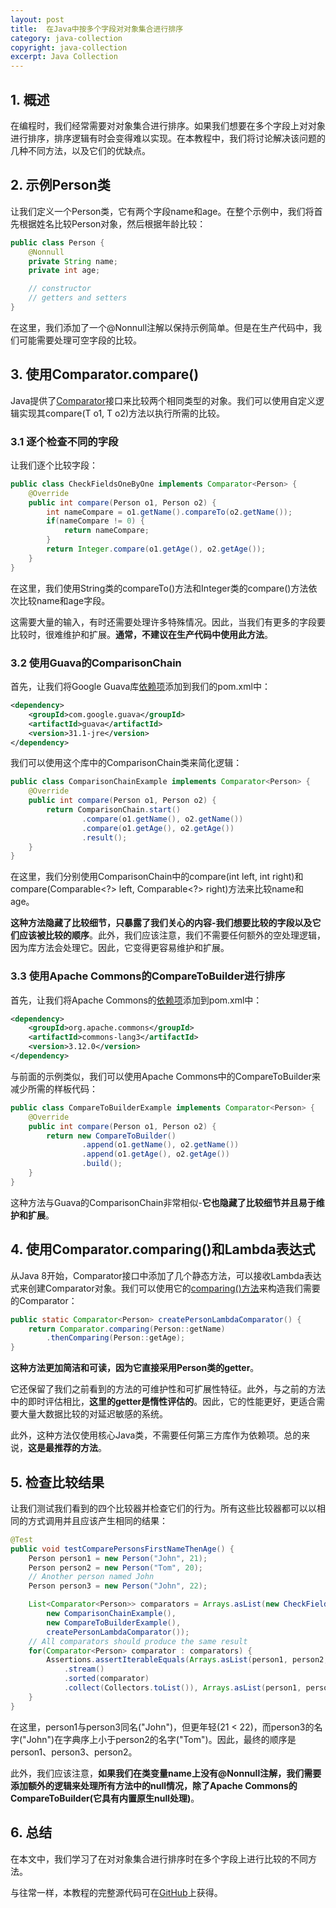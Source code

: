 ```yaml
---
layout: post
title:  在Java中按多个字段对对象集合进行排序
category: java-collection
copyright: java-collection
excerpt: Java Collection
---
```


## 1. 概述

在编程时，我们经常需要对对象集合进行排序。如果我们想要在多个字段上对对象进行排序，排序逻辑有时会变得难以实现。在本教程中，我们将讨论解决该问题的几种不同方法，以及它们的优缺点。

## 2. 示例Person类

让我们定义一个Person类，它有两个字段name和age。在整个示例中，我们将首先根据姓名比较Person对象，然后根据年龄比较：

```java
public class Person {
    @Nonnull
    private String name;
    private int age;

    // constructor
    // getters and setters
}
```

在这里，我们添加了一个@Nonnull注解以保持示例简单。但是在生产代码中，我们可能需要处理可空字段的比较。

## 3. 使用Comparator.compare()

Java提供了[Comparator](https://www.baeldung.com/java-comparator-comparable)接口来比较两个相同类型的对象。我们可以使用自定义逻辑实现其compare(T o1, T o2)方法以执行所需的比较。

### 3.1 逐个检查不同的字段

让我们逐个比较字段：

```java
public class CheckFieldsOneByOne implements Comparator<Person> {
    @Override
    public int compare(Person o1, Person o2) {
        int nameCompare = o1.getName().compareTo(o2.getName());
        if(nameCompare != 0) {
            return nameCompare;
        }
        return Integer.compare(o1.getAge(), o2.getAge());
    }
}
```

在这里，我们使用String类的compareTo()方法和Integer类的compare()方法依次比较name和age字段。

这需要大量的输入，有时还需要处理许多特殊情况。因此，当我们有更多的字段要比较时，很难维护和扩展。**通常，不建议在生产代码中使用此方法**。

### 3.2 使用Guava的ComparisonChain

首先，让我们将Google Guava库[依赖项](https://search.maven.org/artifact/com.google.guava/guava-bom/31.1-jre/pom)添加到我们的pom.xml中：

```xml
<dependency>
    <groupId>com.google.guava</groupId>
    <artifactId>guava</artifactId>
    <version>31.1-jre</version>
</dependency>
```

我们可以使用这个库中的ComparisonChain类来简化逻辑：

```java
public class ComparisonChainExample implements Comparator<Person> {
    @Override
    public int compare(Person o1, Person o2) {
        return ComparisonChain.start()
                .compare(o1.getName(), o2.getName())
                .compare(o1.getAge(), o2.getAge())
                .result();
    }
}
```

在这里，我们分别使用ComparisonChain中的compare(int left, int right)和compare(Comparable<?\> left, Comparable<?\> right)方法来比较name和age。

**这种方法隐藏了比较细节，只暴露了我们关心的内容-我们想要比较的字段以及它们应该被比较的顺序**。此外，我们应该注意，我们不需要任何额外的空处理逻辑，因为库方法会处理它。因此，它变得更容易维护和扩展。

### 3.3 使用Apache Commons的CompareToBuilder进行排序

首先，让我们将Apache Commons的[依赖项](https://search.maven.org/artifact/org.apache.commons/commons-lang3/3.12.0/jar)添加到pom.xml中：

```xml
<dependency>
    <groupId>org.apache.commons</groupId>
    <artifactId>commons-lang3</artifactId>
    <version>3.12.0</version>
</dependency>
```

与前面的示例类似，我们可以使用Apache Commons中的CompareToBuilder来减少所需的样板代码：

```java
public class CompareToBuilderExample implements Comparator<Person> {
    @Override
    public int compare(Person o1, Person o2) {
        return new CompareToBuilder()
                .append(o1.getName(), o2.getName())
                .append(o1.getAge(), o2.getAge())
                .build();
    }
}
```

这种方法与Guava的ComparisonChain非常相似-**它也隐藏了比较细节并且易于维护和扩展**。

## 4. 使用Comparator.comparing()和Lambda表达式

从Java 8开始，Comparator接口中添加了几个静态方法，可以接收Lambda表达式来创建Comparator对象。我们可以使用它的[comparing()](https://www.baeldung.com/java-8-comparator-comparing)[方法](https://www.baeldung.com/java-8-comparator-comparing)来构造我们需要的Comparator：

```java
public static Comparator<Person> createPersonLambdaComparator() {
    return Comparator.comparing(Person::getName)
        .thenComparing(Person::getAge);
}
```

**这种方法更加简洁和可读，因为它直接采用Person类的getter**。

它还保留了我们之前看到的方法的可维护性和可扩展性特征。此外，与之前的方法中的即时评估相比，**这里的getter是惰性评估的**。因此，它的性能更好，更适合需要大量大数据比较的对延迟敏感的系统。

此外，这种方法仅使用核心Java类，不需要任何第三方库作为依赖项。总的来说，**这是最推荐的方法**。

## 5. 检查比较结果

让我们测试我们看到的四个比较器并检查它们的行为。所有这些比较器都可以以相同的方式调用并且应该产生相同的结果：

```java
@Test
public void testComparePersonsFirstNameThenAge() {
    Person person1 = new Person("John", 21);
    Person person2 = new Person("Tom", 20);
    // Another person named John
    Person person3 = new Person("John", 22);

    List<Comparator<Person>> comparators = Arrays.asList(new CheckFieldsOneByOne(),
        new ComparisonChainExample(),
        new CompareToBuilderExample(),
        createPersonLambdaComparator());
    // All comparators should produce the same result
    for(Comparator<Person> comparator : comparators) {
        Assertions.assertIterableEquals(Arrays.asList(person1, person2, person3)
            .stream()
            .sorted(comparator)
            .collect(Collectors.toList()), Arrays.asList(person1, person3, person2));
    }
}
```

在这里，person1与person3同名("John")，但更年轻(21 < 22)，而person3的名字("John")在字典序上小于person2的名字("Tom")。因此，最终的顺序是person1、person3、person2。

此外，我们应该注意，**如果我们在类变量name上没有@Nonnull注解，我们需要添加额外的逻辑来处理所有方法中的null情况，除了Apache Commons的CompareToBuilder(它具有内置原生null处理)**。

## 6.  总结

在本文中，我们学习了在对对象集合进行排序时在多个字段上进行比较的不同方法。

与往常一样，本教程的完整源代码可在[GitHub](https://github.com/tuyucheng7/taketoday-tutorial4j/tree/master/java-core-modules/java-collections-4)上获得。